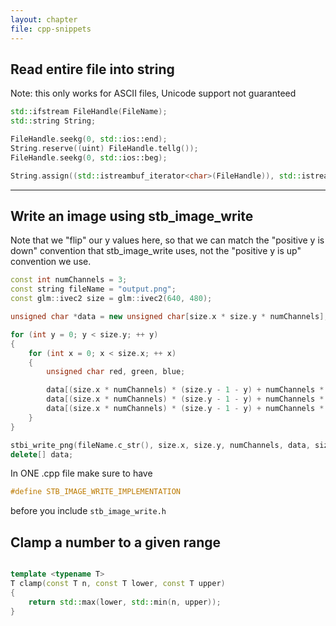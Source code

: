```yaml
---
layout: chapter
file: cpp-snippets
---
```


## Read entire file into string

Note: this only works for ASCII files, Unicode support not guaranteed

```c++
std::ifstream FileHandle(FileName);
std::string String;

FileHandle.seekg(0, std::ios::end);
String.reserve((uint) FileHandle.tellg());
FileHandle.seekg(0, std::ios::beg);

String.assign((std::istreambuf_iterator<char>(FileHandle)), std::istreambuf_iterator<char>());
```

---

## Write an image using stb_image_write

Note that we "flip" our y values here, so that we can match the "positive y is down" convention that stb_image_write uses, not the "positive y is up" convention we use.

```c++
const int numChannels = 3;
const string fileName = "output.png";
const glm::ivec2 size = glm::ivec2(640, 480);

unsigned char *data = new unsigned char[size.x * size.y * numChannels];

for (int y = 0; y < size.y; ++ y)
{
    for (int x = 0; x < size.x; ++ x)
    {
        unsigned char red, green, blue;

        data[(size.x * numChannels) * (size.y - 1 - y) + numChannels * x + 0] = red;
        data[(size.x * numChannels) * (size.y - 1 - y) + numChannels * x + 1] = green;
        data[(size.x * numChannels) * (size.y - 1 - y) + numChannels * x + 2] = blue;
    }
}

stbi_write_png(fileName.c_str(), size.x, size.y, numChannels, data, size.x * numChannels);
delete[] data;

```

In ONE .cpp file make sure to have

```c++
#define STB_IMAGE_WRITE_IMPLEMENTATION
```

before you include `stb_image_write.h`


## Clamp a number to a given range

```c++

template <typename T>
T clamp(const T n, const T lower, const T upper)
{
    return std::max(lower, std::min(n, upper));
}

```
